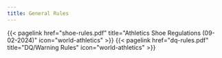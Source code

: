 ```yaml
---
title: General Rules
---
```

</section>

<section class="flex flex-col flex-wrap min-w-full mt-4 sm:min-w-0">
{{< pagelink href="shoe-rules.pdf" title="Athletics Shoe Regulations (09-02-2024)" icon="world-athletics" >}}
{{< pagelink href="dq-rules.pdf" title="DQ/Warning Rules" icon="world-athletics" >}}